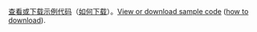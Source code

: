 <span data-ttu-id="31bb5-101">[查看或下载示例代码](https://github.com/aspnet/Docs/tree/master/aspnetcore/tutorials/first-mvc-app/start-mvc/sample)（[如何下载](xref:index#how-to-download-a-sample)）。</span><span class="sxs-lookup"><span data-stu-id="31bb5-101">[View or download sample code](https://github.com/aspnet/Docs/tree/master/aspnetcore/tutorials/first-mvc-app/start-mvc/sample) ([how to download](xref:index#how-to-download-a-sample)).</span></span>